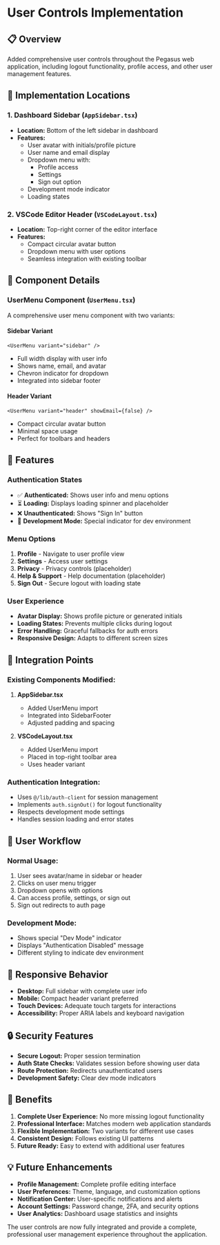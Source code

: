 # User Controls Implementation

## 📋 Overview

Added comprehensive user controls throughout the Pegasus web application, including logout functionality, profile access, and other user management features.

## 🎯 Implementation Locations

### 1. **Dashboard Sidebar** (`AppSidebar.tsx`)
- **Location:** Bottom of the left sidebar in dashboard
- **Features:**
  - User avatar with initials/profile picture
  - User name and email display
  - Dropdown menu with:
    - Profile access
    - Settings
    - Sign out option
  - Development mode indicator
  - Loading states

### 2. **VSCode Editor Header** (`VSCodeLayout.tsx`)
- **Location:** Top-right corner of the editor interface
- **Features:**
  - Compact circular avatar button
  - Dropdown menu with user options
  - Seamless integration with existing toolbar

## 🔧 Component Details

### UserMenu Component (`UserMenu.tsx`)
A comprehensive user menu component with two variants:

#### **Sidebar Variant**
```tsx
<UserMenu variant="sidebar" />
```
- Full width display with user info
- Shows name, email, and avatar
- Chevron indicator for dropdown
- Integrated into sidebar footer

#### **Header Variant**
```tsx
<UserMenu variant="header" showEmail={false} />
```
- Compact circular avatar button
- Minimal space usage
- Perfect for toolbars and headers

## 🎨 Features

### **Authentication States**
- ✅ **Authenticated:** Shows user info and menu options
- ⏳ **Loading:** Displays loading spinner and placeholder
- ❌ **Unauthenticated:** Shows "Sign In" button
- 🔧 **Development Mode:** Special indicator for dev environment

### **Menu Options**
1. **Profile** - Navigate to user profile view
2. **Settings** - Access user settings
3. **Privacy** - Privacy controls (placeholder)
4. **Help & Support** - Help documentation (placeholder)
5. **Sign Out** - Secure logout with loading state

### **User Experience**
- **Avatar Display:** Shows profile picture or generated initials
- **Loading States:** Prevents multiple clicks during logout
- **Error Handling:** Graceful fallbacks for auth errors
- **Responsive Design:** Adapts to different screen sizes

## 🔄 Integration Points

### **Existing Components Modified:**
1. **AppSidebar.tsx**
   - Added UserMenu import
   - Integrated into SidebarFooter
   - Adjusted padding and spacing

2. **VSCodeLayout.tsx**  
   - Added UserMenu import
   - Placed in top-right toolbar area
   - Uses header variant

### **Authentication Integration:**
- Uses `@/lib/auth-client` for session management
- Implements `auth.signOut()` for logout functionality
- Respects development mode settings
- Handles session loading and error states

## 🎯 User Workflow

### **Normal Usage:**
1. User sees avatar/name in sidebar or header
2. Clicks on user menu trigger
3. Dropdown opens with options
4. Can access profile, settings, or sign out
5. Sign out redirects to auth page

### **Development Mode:**
- Shows special "Dev Mode" indicator
- Displays "Authentication Disabled" message
- Different styling to indicate dev environment

## 📱 Responsive Behavior

- **Desktop:** Full sidebar with complete user info
- **Mobile:** Compact header variant preferred
- **Touch Devices:** Adequate touch targets for interactions
- **Accessibility:** Proper ARIA labels and keyboard navigation

## 🔒 Security Features

- **Secure Logout:** Proper session termination
- **Auth State Checks:** Validates session before showing user data
- **Route Protection:** Redirects unauthenticated users
- **Development Safety:** Clear dev mode indicators

## 🎉 Benefits

1. **Complete User Experience:** No more missing logout functionality
2. **Professional Interface:** Matches modern web application standards
3. **Flexible Implementation:** Two variants for different use cases
4. **Consistent Design:** Follows existing UI patterns
5. **Future Ready:** Easy to extend with additional user features

## 💡 Future Enhancements

- **Profile Management:** Complete profile editing interface
- **User Preferences:** Theme, language, and customization options
- **Notification Center:** User-specific notifications and alerts
- **Account Settings:** Password change, 2FA, and security options
- **User Analytics:** Dashboard usage statistics and insights

The user controls are now fully integrated and provide a complete, professional user management experience throughout the application.
